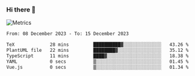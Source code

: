 ### Hi there 👋

![Metrics](https://github.com/radoapx/radoapx/blob/main/github-metrics.svg)

<!--START_SECTION:waka-->

```txt
From: 08 December 2023 - To: 15 December 2023

TeX             28 mins         ██████████▓░░░░░░░░░░░░░░   43.26 %
PlantUML file   22 mins         ████████▓░░░░░░░░░░░░░░░░   35.12 %
TypeScript      11 mins         ████▓░░░░░░░░░░░░░░░░░░░░   18.38 %
YAML            0 secs          ▒░░░░░░░░░░░░░░░░░░░░░░░░   01.45 %
Vue.js          0 secs          ▒░░░░░░░░░░░░░░░░░░░░░░░░   01.34 %
```

<!--END_SECTION:waka-->

<!--
**radoapx/radoapx** is a ✨ _special_ ✨ repository because its `README.md` (this file) appears on your GitHub profile.

Here are some ideas to get you started:

- 🔭 I’m currently working on ...
- 🌱 I’m currently learning ...
- 👯 I’m looking to collaborate on ...
- 🤔 I’m looking for help with ...
- 💬 Ask me about ...
- 📫 How to reach me: ...
- 😄 Pronouns: ...
- ⚡ Fun fact: ...
-->
